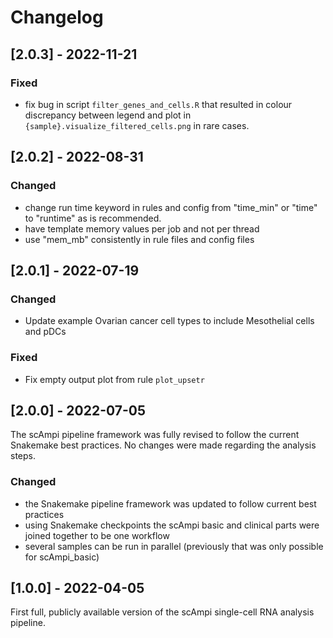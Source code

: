 # Changelog

## [2.0.3] - 2022-11-21

### Fixed
- fix bug in script `filter_genes_and_cells.R` that resulted in colour discrepancy between legend and plot in `{sample}.visualize_filtered_cells.png` in rare cases.

## [2.0.2] - 2022-08-31

### Changed
- change run time keyword in rules and config from "time_min" or "time" to "runtime" as is recommended.
- have template memory values per job and not per thread
- use "mem_mb" consistently in rule files and config files

## [2.0.1] - 2022-07-19

### Changed
- Update example Ovarian cancer cell types to include Mesothelial cells and pDCs

### Fixed
- Fix empty output plot from rule `plot_upsetr`

## [2.0.0] - 2022-07-05
The scAmpi pipeline framework was fully revised to follow the current Snakemake best practices.
No changes were made regarding the analysis steps.

### Changed
- the Snakemake pipeline framework was updated to follow current best practices
- using Snakemake checkpoints the scAmpi basic and clinical parts were joined together to be one workflow
- several samples can be run in parallel (previously that was only possible for scAmpi_basic)

## [1.0.0] - 2022-04-05

First full, publicly available version of the scAmpi single-cell RNA analysis pipeline.
